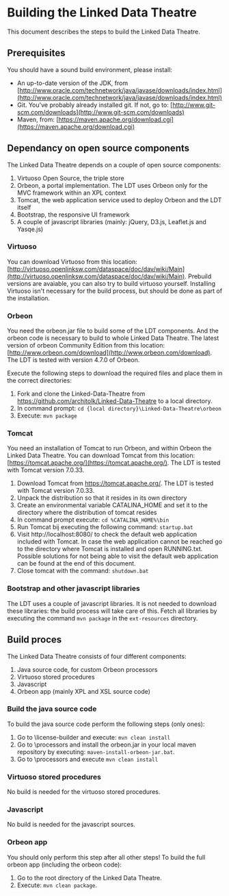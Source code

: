 # Building the Linked Data Theatre
This document describes the steps to build the Linked Data Theatre.
## Prerequisites
You should have a sound build environment, please install:

- An up-to-date version of the JDK, from [http://www.oracle.com/technetwork/java/javase/downloads/index.html](http://www.oracle.com/technetwork/java/javase/downloads/index.html)
- Git. You've probably already installed git. If not, go to: [http://www.git-scm.com/downloads](http://www.git-scm.com/downloads)
- Maven, from: [https://maven.apache.org/download.cgi](https://maven.apache.org/download.cgi)

## Dependancy on open source components
The Linked Data Theatre depends on a couple of open source components:

1. Virtuoso Open Source, the triple store
2. Orbeon, a portal implementation. The LDT uses Orbeon only for the MVC framework within an XPL context
3. Tomcat, the web application service used to deploy Orbeon and the LDT itself
4. Bootstrap, the responsive UI framework
5. A couple of javascript libraries (mainly: jQuery, D3.js, Leaflet.js and Yasqe.js)

### Virtuoso
You can download Virtuoso from this location: [http://virtuoso.openlinksw.com/dataspace/doc/dav/wiki/Main](http://virtuoso.openlinksw.com/dataspace/doc/dav/wiki/Main).
Prebuild versions are avaiable, you can also try to build virtuoso yourself.
Installing Virtuoso isn't necessary for the build process, but should be done as part of the installation.

### Orbeon
You need the orbeon.jar file to build some of the LDT components. And the orbeon code is necessary to build to whole Linked Data Theatre. The latest version of orbeon Community Edition from this location: [http://www.orbeon.com/download](http://www.orbeon.com/download).
The LDT is tested with version 4.7.0 of Orbeon. 

Execute the following steps to download the required files and place them in the correct directories:

1.	Fork and clone the Linked-Data-Theatre from https://github.com/architolk/Linked-Data-Theatre to a local directory.
2.	In command prompt: `cd {local directory}\Linked-Data-Theatre\orbeon`
3.	Execute: `mvn package`


### Tomcat
You need an installation of Tomcat to run Orbeon, and within Orbeon the Linked Data Theatre.
You can download Tomcat from this location: [https://tomcat.apache.org/](https://tomcat.apache.org/).
The LDT is tested with Tomcat version 7.0.33.

1.	Download Tomcat from https://tomcat.apache.org/. The LDT is tested with Tomcat version 7.0.33.
2.	Unpack the distribution so that it resides in its own directory
3.	Create an environmental variable CATALINA_HOME and set it to the directory where the distribution of tomcat resides
4.	In command prompt execute: `cd %CATALINA_HOME%\bin`
5.	Run Tomcat bij executing the following command: `startup.bat`
6.	Visit http://localhost:8080/ to check the default web application included with Tomcat. In case the web application cannot be reached go to the directory where Tomcat is installed and open RUNNING.txt. Possible solutions for not being able to visit the default web application can be found at the end of this document.
7.	Close tomcat with the command: `shutdown.bat`

### Bootstrap and other javascript libraries
The LDT uses a couple of javascript libraries. It is not needed to download these libraries: the build process will take care of this. Fetch all libraries by executing the command `mvn package` in the `ext-resources` directory.

## Build proces
The Linked Data Theatre consists of four different components:

1. Java source code, for custom Orbeon processors
2. Virtuoso stored procedures
3. Javascript
4. Orbeon app (mainly XPL and XSL source code)

### Build the java source code
To build the java source code perform the following steps (only ones):

1.	Go to \license-builder and execute: `mvn clean install`
2.	Go to \processors and install the orbeon.jar in your local maven repository by executing: `maven-install-orbeon-jar.bat`.
3.	Go to \processors and execute `mvn clean install`

### Virtuoso stored procedures
No build is needed for the virtuoso stored procedures.

### Javascript
No build is needed for the javascript sources.

### Orbeon app
You should only perform this step after all other steps!
To build the full orbeon app (including the orbeon code):

1.	Go to the root directory of the Linked Data Theatre.
2.	Execute: `mvn clean package`. 
